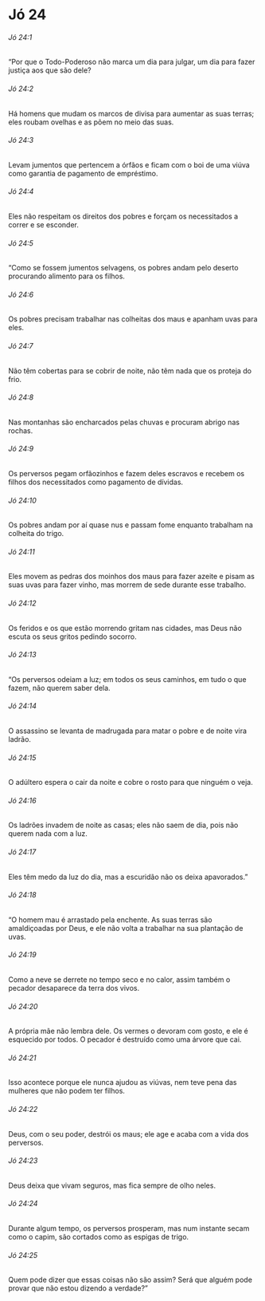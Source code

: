 # Jó 24

###### Jó 24:1

“Por que o Todo-Poderoso não marca um dia para julgar, um dia para fazer justiça aos que são dele?

###### Jó 24:2

Há homens que mudam os marcos de divisa para aumentar as suas terras; eles roubam ovelhas e as põem no meio das suas.

###### Jó 24:3

Levam jumentos que pertencem a órfãos e ficam com o boi de uma viúva como garantia de pagamento de empréstimo.

###### Jó 24:4

Eles não respeitam os direitos dos pobres e forçam os necessitados a correr e se esconder.

###### Jó 24:5

“Como se fossem jumentos selvagens, os pobres andam pelo deserto procurando alimento para os filhos.

###### Jó 24:6

Os pobres precisam trabalhar nas colheitas dos maus e apanham uvas para eles.

###### Jó 24:7

Não têm cobertas para se cobrir de noite, não têm nada que os proteja do frio.

###### Jó 24:8

Nas montanhas são encharcados pelas chuvas e procuram abrigo nas rochas.

###### Jó 24:9

Os perversos pegam orfãozinhos e fazem deles escravos e recebem os filhos dos necessitados como pagamento de dívidas.

###### Jó 24:10

Os pobres andam por aí quase nus e passam fome enquanto trabalham na colheita do trigo.

###### Jó 24:11

Eles movem as pedras dos moinhos dos maus para fazer azeite e pisam as suas uvas para fazer vinho, mas morrem de sede durante esse trabalho.

###### Jó 24:12

Os feridos e os que estão morrendo gritam nas cidades, mas Deus não escuta os seus gritos pedindo socorro.

###### Jó 24:13

“Os perversos odeiam a luz; em todos os seus caminhos, em tudo o que fazem, não querem saber dela.

###### Jó 24:14

O assassino se levanta de madrugada para matar o pobre e de noite vira ladrão.

###### Jó 24:15

O adúltero espera o cair da noite e cobre o rosto para que ninguém o veja.

###### Jó 24:16

Os ladrões invadem de noite as casas; eles não saem de dia, pois não querem nada com a luz.

###### Jó 24:17

Eles têm medo da luz do dia, mas a escuridão não os deixa apavorados.”

###### Jó 24:18

“O homem mau é arrastado pela enchente. As suas terras são amaldiçoadas por Deus, e ele não volta a trabalhar na sua plantação de uvas.

###### Jó 24:19

Como a neve se derrete no tempo seco e no calor, assim também o pecador desaparece da terra dos vivos.

###### Jó 24:20

A própria mãe não lembra dele. Os vermes o devoram com gosto, e ele é esquecido por todos. O pecador é destruído como uma árvore que cai.

###### Jó 24:21

Isso acontece porque ele nunca ajudou as viúvas, nem teve pena das mulheres que não podem ter filhos.

###### Jó 24:22

Deus, com o seu poder, destrói os maus; ele age e acaba com a vida dos perversos.

###### Jó 24:23

Deus deixa que vivam seguros, mas fica sempre de olho neles.

###### Jó 24:24

Durante algum tempo, os perversos prosperam, mas num instante secam como o capim, são cortados como as espigas de trigo.

###### Jó 24:25

Quem pode dizer que essas coisas não são assim? Será que alguém pode provar que não estou dizendo a verdade?”

